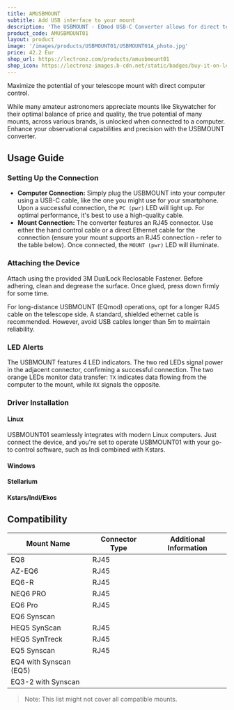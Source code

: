 ```yaml
---
title: AMUSBMOUNT
subtitle: Add USB interface to your mount
description: 'The USBMOUNT - EQmod USB-C Converter allows for direct telescope mount control from your computer. Compatible with a wide range of popular mounts across various brands, this converter elevates your observational capabilities and precision. Simply connect and unlock a new level of astronomical exploration.'
product_code: AMUSBMOUNT01
layout: product
image: '/images/products/USBMOUNT01/USBMOUNT01A_photo.jpg'
price: 42.2 Eur
shop_url: https://lectronz.com/products/amusbmount01
shop_icon: https://lectronz-images.b-cdn.net/static/badges/buy-it-on-lectronz-medium.png
---
```


Maximize the potential of your telescope mount with direct computer control.

While many amateur astronomers appreciate mounts like Skywatcher for their optimal balance of price and quality, the true potential of many mounts, across various brands, is unlocked when connected to a computer. Enhance your observational capabilities and precision with the USBMOUNT converter.


## Usage Guide

### Setting Up the Connection
- **Computer Connection:** Simply plug the USBMOUNT into your computer using a USB-C cable, like the one you might use for your smartphone. Upon a successful connection, the `PC (pwr)` LED will light up. For optimal performance, it's best to use a high-quality cable.
- **Mount Connection:** The converter features an RJ45 connector. Use either the hand control cable or a direct Ethernet cable for the connection (ensure your mount supports an RJ45 connection - refer to the table below). Once connected, the `MOUNT (pwr)` LED will illuminate.

### Attaching the Device
Attach using the provided 3M DualLock Reclosable Fastener. Before adhering, clean and degrease the surface. Once glued, press down firmly for some time.

For long-distance USBMOUNT (EQmod) operations, opt for a longer RJ45 cable on the telescope side. A standard, shielded ethernet cable is recommended. However, avoid USB cables longer than 5m to maintain reliability.

### LED Alerts
The USBMOUNT features 4 LED indicators. The two red LEDs signal power in the adjacent connector, confirming a successful connection. The two orange LEDs monitor data transfer: `TX` indicates data flowing from the computer to the mount, while `RX` signals the opposite.

### Driver Installation
#### Linux
USBMOUNT01 seamlessly integrates with modern Linux computers. Just connect the device, and you're set to operate USBMOUNT01 with your go-to control software, such as Indi combined with Kstars.

#### Windows

#### Stellarium

#### Kstars/Indi/Ekos

## Compatibility

| Mount Name | Connector Type | Additional Information |
|------------|----------------|------------------------|
| EQ8 | RJ45 | |
| AZ-EQ6 | RJ45 | |
| EQ6-R | RJ45 | |
| NEQ6 PRO | RJ45 | |
| EQ6 Pro | RJ45 | |
| EQ6 Synscan | | |
| HEQ5 SynScan | RJ45 | |
| HEQ5 SynTreck | RJ45 | |
| EQ5 Synscan | RJ45 | |
| EQ4 with Synscan (EQ5) | | |
| EQ3-2 with Synscan | | |

> Note: This list might not cover all compatible mounts.
